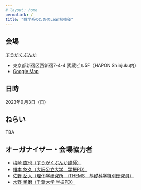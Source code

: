 ```yaml
---
# layout: home
permalink: /
title: "数学系のためのLean勉強会"
---
```



## 会場

[すうがくぶんか](https://sugakubunka.com/)
- 東京都新宿区西新宿7-4-4 武蔵ビル5F（HAPON Shinjuku内）
- [Google Map](https://goo.gl/maps/F273kFLoLmkBYjQV8)

## 日時

2023年9月3日（日）

## ねらい
TBA

## オーガナイザー・会場協力者
- [梅崎 直也（すうがくぶんか講師）](https://sugakubunka.com/about/lecturers/un/)
- [榎本 悠久（大阪公立大学　学振PD）](https://haruhisa-enomoto.github.io/)
- [佐野 岳人（理化学研究所　iTHEMS　基礎科学特別研究員）](https://ithems.riken.jp/ja/members/taketo-sano)
- [水野 勇磨（千葉大学 学振PD）](https://yuma-mizuno.github.io/)
